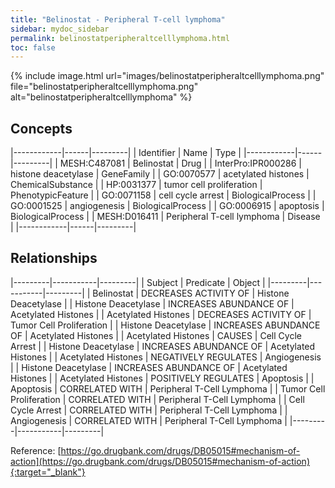 ```yaml
---
title: "Belinostat - Peripheral T-cell lymphoma"
sidebar: mydoc_sidebar
permalink: belinostatperipheraltcelllymphoma.html
toc: false 
---
```


{% include image.html url="images/belinostatperipheraltcelllymphoma.png" file="belinostatperipheraltcelllymphoma.png" alt="belinostatperipheraltcelllymphoma" %}

## Concepts

|------------|------|---------|
| Identifier | Name | Type    |
|------------|------|---------|
| MESH:C487081 | Belinostat | Drug |
| InterPro:IPR000286 | histone deacetylase | GeneFamily |
| GO:0070577 | acetylated histones | ChemicalSubstance |
| HP:0031377 | tumor cell proliferation | PhenotypicFeature |
| GO:0071158 | cell cycle arrest | BiologicalProcess |
| GO:0001525 | angiogenesis | BiologicalProcess |
| GO:0006915 | apoptosis | BiologicalProcess |
| MESH:D016411 | Peripheral T-cell lymphoma | Disease |
|------------|------|---------|

## Relationships

|---------|-----------|---------|
| Subject | Predicate | Object  |
|---------|-----------|---------|
| Belinostat | DECREASES ACTIVITY OF | Histone Deacetylase |
| Histone Deacetylase | INCREASES ABUNDANCE OF | Acetylated Histones |
| Acetylated Histones | DECREASES ACTIVITY OF | Tumor Cell Proliferation |
| Histone Deacetylase | INCREASES ABUNDANCE OF | Acetylated Histones |
| Acetylated Histones | CAUSES | Cell Cycle Arrest |
| Histone Deacetylase | INCREASES ABUNDANCE OF | Acetylated Histones |
| Acetylated Histones | NEGATIVELY REGULATES | Angiogenesis |
| Histone Deacetylase | INCREASES ABUNDANCE OF | Acetylated Histones |
| Acetylated Histones | POSITIVELY REGULATES | Apoptosis |
| Apoptosis | CORRELATED WITH | Peripheral T-Cell Lymphoma |
| Tumor Cell Proliferation | CORRELATED WITH | Peripheral T-Cell Lymphoma |
| Cell Cycle Arrest | CORRELATED WITH | Peripheral T-Cell Lymphoma |
| Angiogenesis | CORRELATED WITH | Peripheral T-Cell Lymphoma |
|---------|-----------|---------|

Reference: [https://go.drugbank.com/drugs/DB05015#mechanism-of-action](https://go.drugbank.com/drugs/DB05015#mechanism-of-action){:target="_blank"}